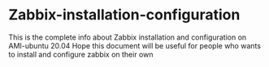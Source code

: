 # Zabbix-installation-configuration
This is the complete info about Zabbix installation and configuration on AMI-ubuntu 20.04 
Hope this document will be useful for people who wants to install and configure zabbix on their own 
